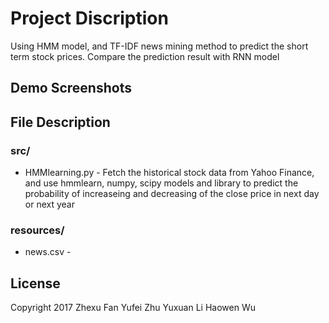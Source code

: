 # Project Discription
Using HMM model, and TF-IDF news mining method to predict the short term stock prices. Compare the prediction result with RNN model

## Demo Screenshots

## File Description
### src/
- HMMlearning.py - Fetch the historical stock data from Yahoo Finance, and use hmmlearn, numpy, scipy models and library to predict the probability of increaseing and decreasing of the close price in next day or next year


### resources/
- news.csv - 

## License
Copyright 2017 
Zhexu Fan
Yufei Zhu
Yuxuan Li
Haowen Wu
